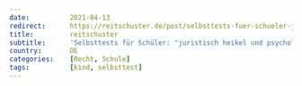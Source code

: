 ```yaml
---
date:          2021-04-13
redirect:      https://reitschuster.de/post/selbsttests-fuer-schueler-juristisch-heikel-und-psychologisch-katastrophal/
title:         reitschuster
subtitle:      'Selbsttests für Schüler: "juristisch heikel und psychologisch katastrophal"'
country:       DE
categories:    [Recht, Schule]
tags:          [kind, selbsttest]
---
```

